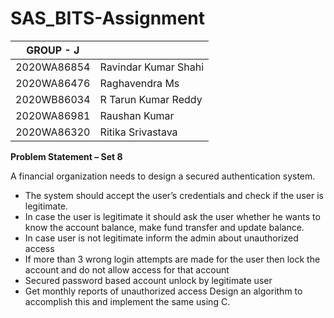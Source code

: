 # SAS_BITS-Assignment

|GROUP - J| |
|:---:|:---|
|2020WA86854 | Ravindar Kumar Shahi|
|2020WA86476 | Raghavendra Ms|
|2020WB86034 | R Tarun Kumar Reddy|
|2020WA86981 | Raushan Kumar|
|2020WA86320 | Ritika Srivastava |



**Problem Statement – Set 8**

A financial organization needs to design a secured authentication system. 
-	The system should accept the user’s credentials and check if the user is legitimate. 
-	In case the user is legitimate it should ask the user whether he wants to know the account balance, make fund transfer and update balance. 
-	In case user is not legitimate inform the admin about unauthorized access
-	If more than 3 wrong login attempts are made for the user then lock the account and do not allow access for that account
-	Secured password based account unlock by legitimate user
-	Get monthly reports of unauthorized access
Design an algorithm to accomplish this and implement the same using C.
